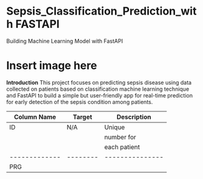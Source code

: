 # Sepsis_Classification_Prediction_with FASTAPI
Building Machine Learning Model with FastAPI

# Insert image here

**Introduction**
This project focuses on predicting sepsis disease using data collected on patients based on classification machine learning technique and FastAPI to build a simple but user-friendly app for real-time prediction for early detection of the sepsis condition among patients.

| Column Name | Target | Description   |
|-------------|--------|---------------|
| ID          | N/A    | Unique        |
|             |        | number for    |
|             |        | each patient  |
|-------------|--------|---------------|
| PRG         | 